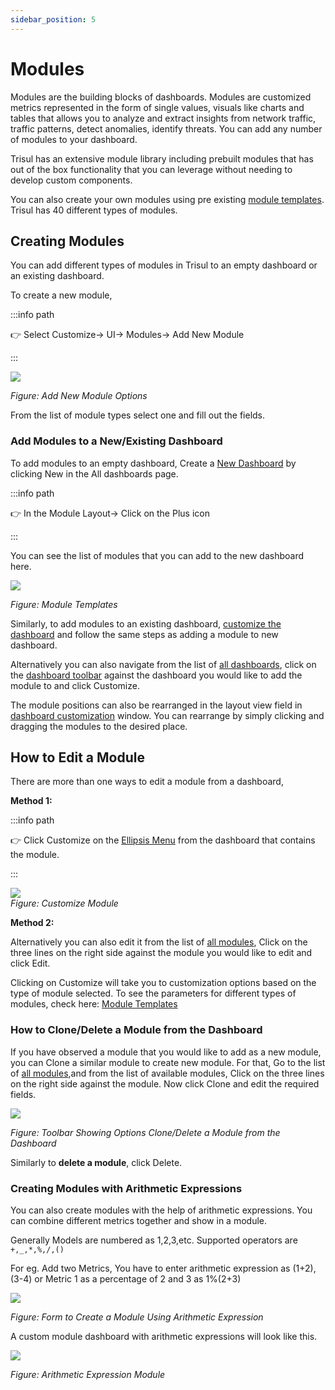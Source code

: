 ```yaml
---
sidebar_position: 5
---
```


# Modules

Modules are the building blocks of dashboards. Modules are customized metrics represented in the form of single values, visuals like charts and tables that allows you to analyze and extract insights from network traffic, traffic patterns, detect anomalies, identify threats. You can add any number of modules to your dashboard. 

Trisul has an extensive module library including prebuilt modules that has out of the box functionality that you can leverage without needing to develop custom components.

You can also create your own modules using pre existing [module templates](/docs/ug/ui/module_templates). Trisul has 40 different types of modules.

## Creating Modules

You can add different types of modules in Trisul to an empty dashboard or an existing dashboard. 

To create a new module,

:::info path

:point_right: Select Customize&rarr; UI&rarr; Modules&rarr; Add New Module

:::

![](images/addnewmodule.png)

*Figure: Add New Module Options*

From the list of module types select one and fill out the fields.

### Add Modules to a New/Existing Dashboard

To add modules to an empty dashboard, Create a [New Dashboard](/docs/ug/ui/create_dashboards#add-a-dashboard) by clicking New in the All dashboards page. 

:::info path

:point_right: In the Module Layout&rarr; Click on the Plus icon

:::

You can see the list of modules that you can add to the new dashboard here.

![](images/moduletypes.png)

*Figure: Module Templates*

Similarly, to add modules to an existing dashboard, [customize the dashboard](/docs/ug/ui/create_dashboards#how-to-edit-a-dashboard) and follow the same steps as adding a module to new dashboard.

Alternatively you can also navigate from the list of [all dashboards](/docs/ug/ui/dashmod_intro#view-a-dashboardall-dashboards), click on the [dashboard toolbar](/docs/ug/ui/dashmod_intro#dashboard-toolbars) against the dashboard you would like to add the module to and click Customize. 

The module positions can also be rearranged in the layout view field in [dashboard customization](/docs/ug/ui/create_dashboards#how-to-edit-a-dashboard) window. You can rearrange by simply clicking and dragging the modules to the desired place.

## How to Edit a Module

There are more than one ways to edit a module from a dashboard,

**Method 1:**

:::info path

:point_right: Click Customize on the [Ellipsis Menu](/docs/ug/ui/charts#ellipsis-menu) from the dashboard that contains the module.

:::

![](images/customize_module.png)  
*Figure: Customize Module*

**Method 2:**

Alternatively you can also edit it from the list of [all modules](/docs/ug/ui/dashmod_intro#view-a-moduleall-modules), Click on the three lines on the right side against the module you would like to edit and click Edit.

Clicking on Customize will take you to customization options based on the type of module selected. To see the parameters for different types of modules, check here: [Module Templates](/docs/ug/ui/module_templates)

### How to Clone/Delete a Module from the Dashboard

If you have observed a module that you would like to add as a new module, you can Clone a similar module to create new module. For that, Go to the list of [all modules](/docs/ug/ui/dashmod_intro#view-a-moduleall-modules),and from the list of available modules, Click on the three lines on the right side against the module. Now click Clone and edit the required fields.

![](images/clonemodule.png)

*Figure: Toolbar Showing Options Clone/Delete a Module from the Dashboard*

Similarly to **delete a module**, click Delete.

### Creating Modules with Arithmetic Expressions

You can also create modules with the help of arithmetic 
expressions. You can combine different metrics together and show in a 
module.

Generally Models are numbered as 1,2,3,etc. Supported operators are `+,_,*,%,/,()`

For eg. Add two Metrics, You have to enter arithmetic expression as 
(1+2),(3-4) or Metric 1 as a percentage of 2 and 3 as 1%(2+3)

![](images/dashboards/arithmeticexpressionfields.png)

*Figure: Form to Create a Module Using Arithmetic Expression*

A custom module dashboard with arithmetic expressions will look like
this.

![](images/dashboards/arithmeticexpressionchart.png)

*Figure: Arithmetic Expression Module*
